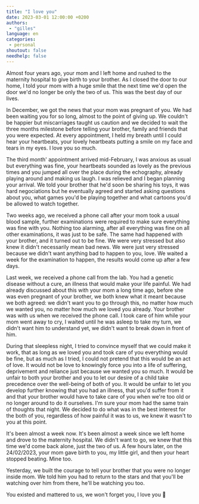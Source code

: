 ```yaml
---
title: "I love you"
date: 2023-03-01 12:00:00 +0200
authors:
 - "gilles"
language: en
categories:
 - personal
shoutout: false
needhelp: false
---
```


Almost four years ago,
your mom and I left home and rushed to the maternity hospital to give birth to your brother.
As I closed the door to our home,
I told your mom with a huge smile that the next time we'd open the door we'd no longer be only the two of us.
This was the best day of our lives.

In December,
we got the news that your mom was pregnant of you.
We had been waiting you for so long,
almost to the point of giving up.
We couldn't be happier but miscarriages taught us caution and we decided to wait the three months milestone before telling your brother, family and friends that you were expected.
At every appointment,
I held my breath until I could hear your heartbeats,
your lovely heartbeats putting a smile on my face and tears in my eyes.
I love you so much.

The third month' appointment arrived mid-February,
I was anxious as usual but everything was fine,
your heartbeats sounded as lovely as the previous times and you jumped all over the place during the echography,
already playing around and making us laugh.
I was relieved and I began planning your arrival.
We told your brother that he'd soon be sharing his toys,
it was hard negociations but he eventually agreed and started asking questions about you,
what games you'd be playing together and what cartoons you'd be allowed to watch together.

Two weeks ago,
we received a phone call after your mom took a usual blood sample,
further examinations were required to make sure everything was fine with you.
Nothing too alarming,
after all everything was fine on all other examinations,
it was just to be safe.
The same had happened with your brother,
and it turned out to be fine.
We were very stressed but also knew it didn't necessarily mean bad news.
We were just very stressed because we didn't want anything bad to happen to you, love.
We waited a week for the examination to happen,
the results would come up after a few days.

Last week,
we received a phone call from the lab.
You had a genetic disease without a cure,
an illness that would make your life painful.
We had already discussed about this with your mom a long time ago,
before she was even pregnant of your brother,
we both knew what it meant because we both agreed:
we didn't want you to go through this,
no matter how much we wanted you,
no matter how much we loved you already.
Your brother was with us when we received the phone call.
I took care of him while your mom went away to cry,
I waited until he was asleep to take my turn,
we didn't want him to understand yet,
we didn't want to break down in front of him.

During that sleepless night,
I tried to convince myself that we could make it work,
that as long as we loved you and took care of you everything would be fine,
but as much as I tried, I could not pretend that this would be an act of love.
It would not be love to knowingly force you into a life of suffering, deprivement and reliance just because we wanted you so much.
It would be unfair to both your brother and you to let our desire of a child take precedence over the well-being of both of you.
It would be unfair to let you develop further knowing that you had an illness,
that you'd suffer from it and that your brother would have to take care of you when we're too old or no longer around to do it ourselves.
I'm sure your mom had the same train of thoughts that night.
We decided to do what was in the best interest for the both of you,
regardless of how painful it was to us, we knew it wasn't to you at this point.

It's been almost a week now.
It's been almost a week since we left home and drove to the maternity hospital.
We didn't want to go,
we knew that this time we'd come back alone, just the two of us.
A few hours later,
on the 24/02/2023,
your mom gave birth to you,
my little girl,
and then your heart stopped beating.
Mine too.

Yesterday,
we built the courage to tell your brother that you were no longer inside mom.
We told him you had to return to the stars and that you'll be watching over him from there,
he'll be watching you too.

You existed and mattered to us,
we won't forget you,
I love you 💜


